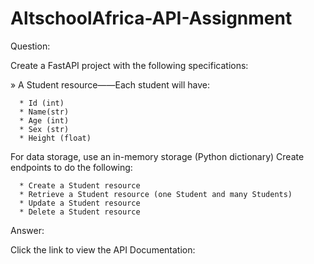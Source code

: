 # AltschoolAfrica-API-Assignment

Question:

Create a FastAPI project with the following specifications:

» A Student resource——Each student will have:

      * Id (int)
      * Name(str)
      * Age (int)
      * Sex (str)
      * Height (float)

For data storage, use an in-memory storage (Python dictionary)
Create endpoints to do the following:

      * Create a Student resource
      * Retrieve a Student resource (one Student and many Students)
      * Update a Student resource
      * Delete a Student resource


Answer:

Click the link to view the API Documentation:

